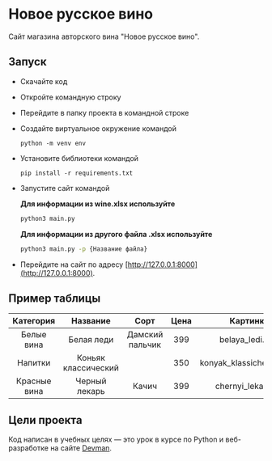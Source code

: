 # Новое русское вино

Сайт магазина авторского вина "Новое русское вино".

## Запуск

- Скачайте код
- Откройте командную строку
- Перейдите в папку проекта в командной строке
- Создайте виртуальное окружение командой

   ```bach
   python -m venv env 
   ```
- Установите библиотеки командой

   ```bach
   pip install -r requirements.txt
   ```
- Запустите сайт командой    
 
   **Для информации из wine.xlsx используйте**
 
   ```bash
   python3 main.py
   ```   
   
   **Для информации из другого файла .xlsx используйте**
   
   ```bash
   python3 main.py -p {Название файла}
   ```
   
- Перейдите на сайт по адресу [http://127.0.0.1:8000](http://127.0.0.1:8000).

## Пример таблицы

|   Категория   |    Название         |       Сорт      |      Цена       |         Картинка         |        Акция         |
|:-------------:|:-------------------:|:---------------:|:---------------:|:------------------------:|:--------------------:|
| Белые вина    | Белая леди          | Дамский пальчик | 399             | belaya_ledi.png          | Выгодное предложение |
| Напитки       | Коньяк классический |                 | 350             | konyak_klassicheskyi.png |                      |
| Красные вина  | Черный лекарь       | Качич           | 399             | chernyi_lekar.png        |                      |

## Цели проекта

Код написан в учебных целях — это урок в курсе по Python и веб-разработке на сайте [Devman](https://dvmn.org).
